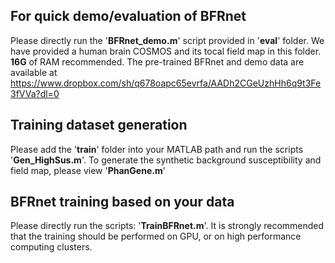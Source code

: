 ## For quick demo/evaluation of BFRnet
Please directly run the '**BFRnet_demo.m**' script provided in '**eval**' folder. We have provided a human brain COSMOS and its tocal field map in this folder. **16G** of RAM recommended. The pre-trained BFRnet and demo data are available at 
https://www.dropbox.com/sh/q678oapc65evrfa/AADh2CGeUzhHh6q9t3Fe3fVVa?dl=0

## Training dataset generation
Please add the '**train**' folder into your MATLAB path and run the scripts '**Gen_HighSus.m**'.
To generate the synthetic background susceptibility and field map, please view '**PhanGene.m**'

## BFRnet training based on your data
Please directly run the scripts: '**TrainBFRnet.m**'. It is strongly recommended that the training should be performed on GPU, or on high performance computing clusters.
